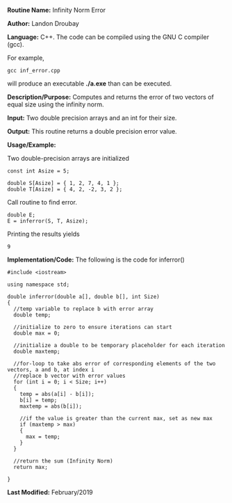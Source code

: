**Routine Name:**           Infinity Norm Error

**Author:** Landon Droubay

**Language:** C++. The code can be compiled using the GNU C compiler (gcc).

For example,

    gcc inf_error.cpp

will produce an executable **./a.exe** than can be executed. 

**Description/Purpose:** Computes and returns the error of two vectors of equal size using the infinity norm.

**Input:** Two double precision arrays and an int for their size.

**Output:** This routine returns a double precision error value.

**Usage/Example:**

Two double-precision arrays are initialized

```c_cpp
const int Asize = 5;

double S[Asize] = { 1, 2, 7, 4, 1 };
double T[Asize] = { 4, 2, -2, 3, 2 };
```
Call routine to find error.

```c_cpp
double E;
E = inferror(S, T, Asize);
```

Printing the results yields

```c_cpp
9
```

**Implementation/Code:** The following is the code for inferror()

```c_cpp
#include <iostream>

using namespace std;

double inferror(double a[], double b[], int Size)
{
  //temp variable to replace b with error array
  double temp;

  //initialize to zero to ensure iterations can start
  double max = 0;

  //initialize a double to be temporary placeholder for each iteration
  double maxtemp;

  //for-loop to take abs error of corresponding elements of the two vectors, a and b, at index i
  //replace b vector with error values
  for (int i = 0; i < Size; i++)
  {
    temp = abs(a[i] - b[i]);
    b[i] = temp;
    maxtemp = abs(b[i]);

    //if the value is greater than the current max, set as new max
    if (maxtemp > max)
    {
      max = temp;
    }
  }

  //return the sum (Infinity Norm)
  return max;

}
```
**Last Modified:** February/2019

